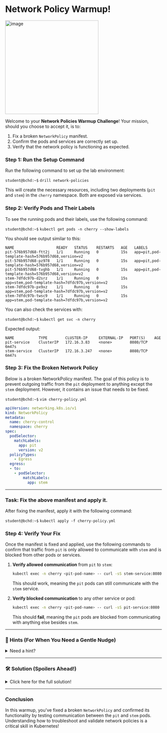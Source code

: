 # Network Policy Warmup!

<img src="https://miro.medium.com/v2/resize:fit:1348/0*AcFbvqN537AoQOco.png" alt="image" width="300"/>

Welcome to your **Network Policies Warmup Challenge**! Your mission, should you choose to accept it, is to:

1. Fix a broken `NetworkPolicy` manifest.
2. Confirm the pods and services are correctly set up.
3. Verify that the network policy is functioning as expected.

### Step 1: Run the Setup Command

Run the following command to set up the lab environment:

`student@bchd:~$` `drill network-policies`

This will create the necessary resources, including two deployments (`pit` and `stem`) in the `cherry` namespace. Both are exposed via services.

### Step 2: Verify Pods and Their Labels

To see the running pods and their labels, use the following command:

`student@bchd:~$` `kubectl get pods -n cherry --show-labels`

You should see output similar to this:

```
NAME                   READY   STATUS    RESTARTS   AGE   LABELS
pit-576b957d68-ftt2j   1/1     Running   0          15s   app=pit,pod-template-hash=576b957d68,version=v2
pit-576b957d68-pz978   1/1     Running   0          15s   app=pit,pod-template-hash=576b957d68,version=v2
pit-576b957d68-tvghb   1/1     Running   0          15s   app=pit,pod-template-hash=576b957d68,version=v2
stem-7dfdc97b-d2srz    1/1     Running   0          15s   app=stem,pod-template-hash=7dfdc97b,version=v2
stem-7dfdc97b-px9xz    1/1     Running   0          15s   app=stem,pod-template-hash=7dfdc97b,version=v2
stem-7dfdc97b-twsc9    1/1     Running   0          15s   app=stem,pod-template-hash=7dfdc97b,version=v2
```

You can also check the services with:

`student@bchd:~$` `kubectl get svc -n cherry`

Expected output:

```
NAME           TYPE        CLUSTER-IP     EXTERNAL-IP   PORT(S)    AGE
pit-service    ClusterIP   172.16.3.83    <none>        8080/TCP   6m47s
stem-service   ClusterIP   172.16.3.247   <none>        8080/TCP   6m47s
```

### Step 3: Fix the Broken Network Policy

Below is a broken NetworkPolicy manifest. The goal of this policy is to prevent outgoing traffic from the `pit` deployment to anything except the `stem` deployment. However, it contains an issue that needs to be fixed.

`student@bchd:~$` `vim cherry-policy.yml`

```yaml
apiVersion: networking.k8s.io/v1
kind: NetworkPolicy
metadata:
  name: cherry-control
  namespace: cherry
spec:
  podSelector:
    matchLabels:
      app: pit
      version: v2
  policyTypes:
    - Egress
  egress:
  - to:
    - podSelector:
        matchLabels:
          app: stem
```

---

### Task: Fix the above manifest and apply it.

After fixing the manifest, apply it with the following command:

`student@bchd:~$` `kubectl apply -f cherry-policy.yml`

### Step 4: Verify Your Fix

Once the manifest is fixed and applied, use the following commands to confirm that traffic from `pit` is only allowed to communicate with `stem` and is blocked from other pods or services.

1. **Verify allowed communication** from `pit` to `stem`:

   ```bash
   kubectl exec -n cherry <pit-pod-name> -- curl -sS stem-service:8080
   ```

   This should work, meaning the `pit` pods can still communicate with the `stem` service.

2. **Verify blocked communication** to any other service or pod:

   ```bash
   kubectl exec -n cherry <pit-pod-name> -- curl -sS pit-service:8080
   ```

   This should **fail**, meaning the `pit` pods are blocked from communicating with anything else besides `stem`.

---

### 👀 Hints (For When You Need a Gentle Nudge)

<details>
  <summary>Need a hint?</summary>

  - The issue is related to the missing `version` label for the `stem` pods. Check that both the `app` and `version` labels are correct in the manifest.

</details>

---

### 🛠️ Solution (Spoilers Ahead!)

<details>
  <summary>Click here for the full solution!</summary>

  ```yaml
  apiVersion: networking.k8s.io/v1
  kind: NetworkPolicy
  metadata:
    name: cherry-control
    namespace: cherry
  spec:
    podSelector:
      matchLabels:
        app: pit
        version: v2  # Correctly specifies version v2 for pit pods
    policyTypes:
      - Egress
    egress:
    - to:
      - podSelector:
          matchLabels:
            app: stem
            version: v2  # The issue was the missing version label for stem pods
  ```

  - **Issue 1**: The `stem` pods were missing the `version: v2` label in the policy.  
  - **Fix**: Add the `version: v2` label to the `stem` pod selector in the `egress` section to allow communication.

</details>

---

### Conclusion

In this warmup, you've fixed a broken `NetworkPolicy` and confirmed its functionality by testing communication between the `pit` and `stem` pods. Understanding how to troubleshoot and validate network policies is a critical skill in Kubernetes!
